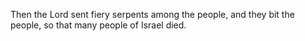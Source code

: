 Then the Lord sent fiery serpents among the people, and they bit the people, so that many people of Israel died.
